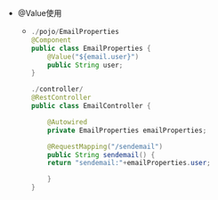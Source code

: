 - @Value使用
	- ```java
	  ./pojo/EmailProperties
	  @Component
	  public class EmailProperties {
	      @Value("${email.user}")
	      public String user;
	  }
	  
	  ./controller/
	  @RestController
	  public class EmailController {
	  
	      @Autowired
	      private EmailProperties emailProperties;
	  
	      @RequestMapping("/sendemail")
	      public String sendemail() {
	      return "sendemail:"+emailProperties.user;
	  
	      }
	  }
	  ```